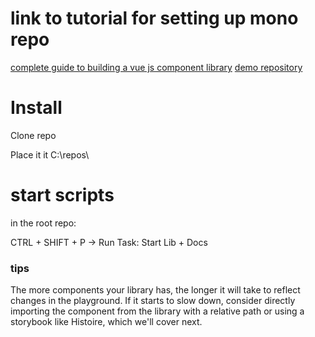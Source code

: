 # link to tutorial for setting up mono repo
[complete guide to building a vue js component library](https://soubiran.dev/series/the-complete-guide-to-building-a-vue-js-component-library)
[demo repository](https://github.com/Barbapapazes/huchet-vue/)

# Install

Clone repo

Place it it C:\repos\



# start scripts
in the root repo:

CTRL + SHIFT + P -> Run Task: Start Lib + Docs

### tips
The more components your library has, the longer it will take to reflect changes in the playground. If it starts to slow down, consider directly importing the component from the library with a relative path or using a storybook like Histoire, which we'll cover next.
